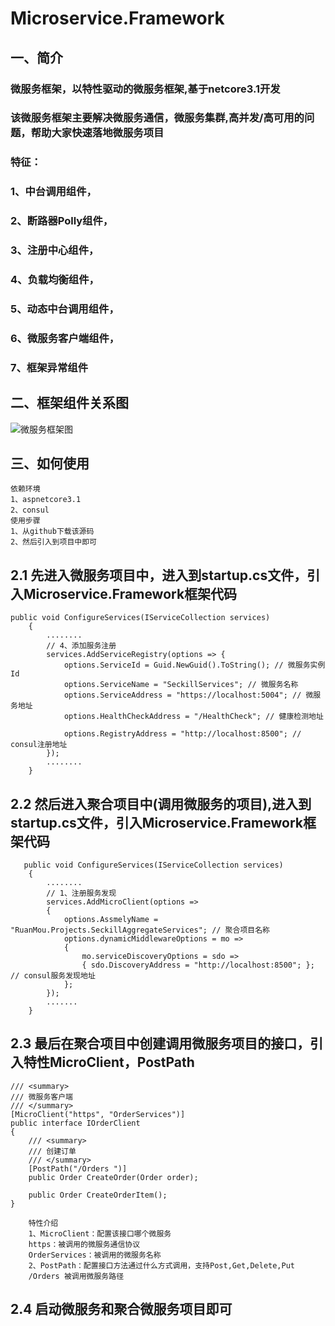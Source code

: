 # Microservice.Framework
##    一、简介
###    微服务框架，以特性驱动的微服务框架,基于netcore3.1开发
###    该微服务框架主要解决微服务通信，微服务集群,高并发/高可用的问题，帮助大家快速落地微服务项目
###    特征：
###    1、中台调用组件，
###    2、断路器Polly组件，
###    3、注册中心组件，
###    4、负载均衡组件，
###    5、动态中台调用组件，
###    6、微服务客户端组件，
###    7、框架异常组件
##     二、框架组件关系图
![微服务框架图](https://user-images.githubusercontent.com/20025647/111111860-1349e600-859a-11eb-89c2-0c8d76a748e0.png)

##  三、如何使用
    依赖环境
    1、aspnetcore3.1
    2、consul
    使用步骤
    1、从github下载该源码
    2、然后引入到项目中即可
##  2.1 先进入微服务项目中，进入到startup.cs文件，引入Microservice.Framework框架代码

    public void ConfigureServices(IServiceCollection services)
        {
            ........         
            // 4、添加服务注册
            services.AddServiceRegistry(options => {
                options.ServiceId = Guid.NewGuid().ToString(); // 微服务实例Id
                options.ServiceName = "SeckillServices"; // 微服务名称
                options.ServiceAddress = "https://localhost:5004"; // 微服务地址
                options.HealthCheckAddress = "/HealthCheck"; // 健康检测地址
                
                options.RegistryAddress = "http://localhost:8500"; // consul注册地址
            });
            ........
        }


##  2.2 然后进入聚合项目中(调用微服务的项目),进入到startup.cs文件，引入Microservice.Framework框架代码

       public void ConfigureServices(IServiceCollection services)
        {
            ........
            // 1、注册服务发现
            services.AddMicroClient(options =>
            {
                options.AssmelyName = "RuanMou.Projects.SeckillAggregateServices"; // 聚合项目名称
                options.dynamicMiddlewareOptions = mo =>
                {
                    mo.serviceDiscoveryOptions = sdo =>
                    { sdo.DiscoveryAddress = "http://localhost:8500"; }; // consul服务发现地址
                };
            });
            .......
        }
        
        
        
##  2.3 最后在聚合项目中创建调用微服务项目的接口，引入特性MicroClient，PostPath
     
    /// <summary>
    /// 微服务客户端
    /// </summary>
    [MicroClient("https", "OrderServices")]
    public interface IOrderClient
    {
        /// <summary>
        /// 创建订单
        /// </summary>
        [PostPath("/Orders ")]
        public Order CreateOrder(Order order);

        public Order CreateOrderItem();
    }
    
        特性介绍
        1、MicroClient：配置该接口哪个微服务
        https：被调用的微服务通信协议
        OrderServices：被调用的微服务名称
        2、PostPath：配置接口方法通过什么方式调用，支持Post,Get,Delete,Put
        /Orders 被调用微服务路径
 ##    2.4 启动微服务和聚合微服务项目即可
